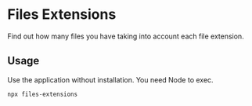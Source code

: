 # Files Extensions

Find out how many files you have taking into account each file extension.

## Usage

Use the application without installation. You need Node to exec.

```bash
npx files-extensions
```
